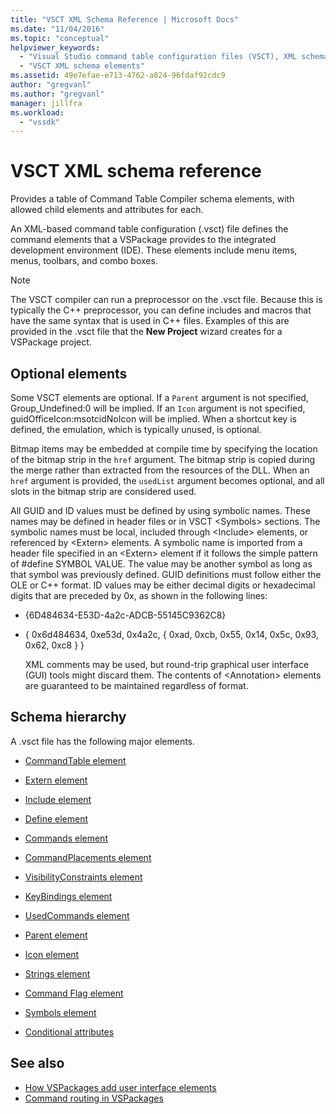```yaml
---
title: "VSCT XML Schema Reference | Microsoft Docs"
ms.date: "11/04/2016"
ms.topic: "conceptual"
helpviewer_keywords:
  - "Visual Studio command table configuration files (VSCT), XML schema"
  - "VSCT XML schema elements"
ms.assetid: 49e7efae-e713-4762-a824-96fdaf92cdc9
author: "gregvanl"
ms.author: "gregvanl"
manager: jillfra
ms.workload:
  - "vssdk"
---
```

# VSCT XML schema reference
Provides a table of Command Table Compiler schema elements, with allowed child elements and attributes for each.

 An XML-based command table configuration (.vsct) file defines the command elements that a VSPackage provides to the integrated development environment (IDE). These elements include menu items, menus, toolbars, and combo boxes.

> [!NOTE]
>  The VSCT compiler can run a preprocessor on the .vsct file. Because this is typically the C++ preprocessor, you can define includes and macros that have the same syntax that is used in C++ files. Examples of this are provided in the .vsct file that the **New Project** wizard creates for a VSPackage project.

## Optional elements
 Some VSCT elements are optional. If a `Parent` argument is not specified, Group_Undefined:0 will be implied. If an `Icon` argument is not specified, guidOfficeIcon:msotcidNoIcon will be implied. When a shortcut key is defined, the emulation, which is typically unused, is optional.

 Bitmap items may be embedded at compile time by specifying the location of the bitmap strip in the `href` argument. The bitmap strip is copied during the merge rather than extracted from the resources of the DLL. When an `href` argument is provided, the `usedList` argument becomes optional, and all slots in the bitmap strip are considered used.

 All GUID and ID values must be defined by using symbolic names. These names may be defined in header files or in VSCT \<Symbols> sections. The symbolic names must be local, included through \<Include> elements, or referenced by \<Extern> elements. A symbolic name is imported from a header file specified in an \<Extern> element if it follows the simple pattern of #define SYMBOL   VALUE. The value may be another symbol as long as that symbol was previously defined. GUID definitions must follow either the OLE or C++ format. ID values may be either decimal digits or hexadecimal digits that are preceded by 0x, as shown in the following lines:

- {6D484634-E53D-4a2c-ADCB-55145C9362C8}

- { 0x6d484634, 0xe53d, 0x4a2c, { 0xad, 0xcb, 0x55, 0x14, 0x5c, 0x93, 0x62, 0xc8 } }

  XML comments may be used, but round-trip graphical user interface (GUI) tools might discard them. The contents of \<Annotation> elements are guaranteed to be maintained regardless of format.

## Schema hierarchy
 A .vsct file has the following major elements.

- [CommandTable element](../extensibility/commandtable-element.md)

- [Extern element](../extensibility/extern-element.md)

- [Include element](../extensibility/include-element.md)

- [Define element](../extensibility/define-element.md)

- [Commands element](../extensibility/commands-element.md)

- [CommandPlacements element](../extensibility/commandplacements-element.md)

- [VisibilityConstraints element](../extensibility/visibilityconstraints-element.md)

- [KeyBindings element](../extensibility/keybindings-element.md)

- [UsedCommands element](../extensibility/usedcommands-element.md)

- [Parent element](../extensibility/parent-element.md)

- [Icon element](../extensibility/icon-element.md)

- [Strings element](../extensibility/strings-element.md)

- [Command Flag element](../extensibility/command-flag-element.md)

- [Symbols element](../extensibility/symbols-element.md)

- [Conditional attributes](../extensibility/vsct-xml-schema-conditional-attributes.md)

## See also
- [How VSPackages add user interface elements](../extensibility/internals/how-vspackages-add-user-interface-elements.md)
- [Command routing in VSPackages](../extensibility/internals/command-routing-in-vspackages.md)